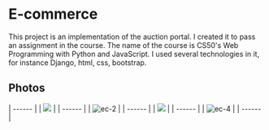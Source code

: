 # E-commerce
This project is an implementation of the auction portal. I created it to pass an assignment in the course. The name of the course is 
CS50's Web Programming with Python and JavaScript. I used several technologies in it, for instance Django, html, css, bootstrap. 


## Photos

| ------ |
| ![](https://user-images.githubusercontent.com/43954783/98133401-d66c3500-1ebd-11eb-9771-30c7524336ea.JPG) |
| ------ |
| ![ec-2](https://user-images.githubusercontent.com/43954783/98133917-75912c80-1ebe-11eb-8c95-967de7d098b9.JPG) |
| ------ |
| ![](https://user-images.githubusercontent.com/43954783/98133974-8b065680-1ebe-11eb-8fc0-6ce0533253ab.JPG) |
| ------ |
| ![ec-4](https://user-images.githubusercontent.com/43954783/98134080-a8d3bb80-1ebe-11eb-8a7d-439667dc230a.JPG) |
| ------ |
